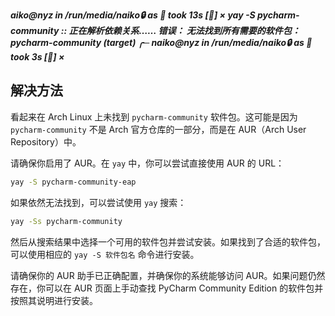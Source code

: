 ***aiko@nyz in /run/media/naiko🔒 as 🧙 took 13s [🔴] × yay -S pycharm-community :: 正在解析依赖关系…… 错误： 无法找到所有需要的软件包： pycharm-community (target) ╭─ naiko@nyz in /run/media/naiko🔒 as 🧙 took 3s [🔴] ×***
## 解决方法
看起来在 Arch Linux 上未找到 `pycharm-community` 软件包。这可能是因为 `pycharm-community` 不是 Arch 官方仓库的一部分，而是在 AUR（Arch User Repository）中。

请确保你启用了 AUR。在 `yay` 中，你可以尝试直接使用 AUR 的 URL：

```bash
yay -S pycharm-community-eap
```

如果依然无法找到，可以尝试使用 `yay` 搜索：

```bash
yay -Ss pycharm-community
```

然后从搜索结果中选择一个可用的软件包并尝试安装。如果找到了合适的软件包，可以使用相应的 `yay -S 软件包名` 命令进行安装。

请确保你的 AUR 助手已正确配置，并确保你的系统能够访问 AUR。如果问题仍然存在，你可以在 AUR 页面上手动查找 PyCharm Community Edition 的软件包并按照其说明进行安装。